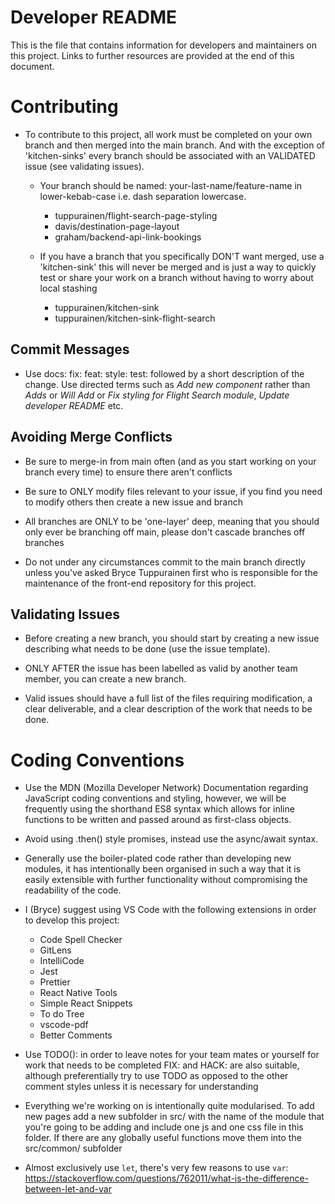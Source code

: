 # Developer README

This is the file that contains information for developers and maintainers on this project. Links to further resources are provided at the end of this document.

# Contributing

-   To contribute to this project, all work must be completed on your own branch and then merged into the main branch. And with the exception of 'kitchen-sinks' every branch should be associated with an VALIDATED issue (see validating issues).

    -   Your branch should be named: your-last-name/feature-name in lower-kebab-case i.e. dash separation lowercase.

        -   tuppurainen/flight-search-page-styling
        -   davis/destination-page-layout
        -   graham/backend-api-link-bookings

    -   If you have a branch that you specifically DON'T want merged, use a 'kitchen-sink' this will never be merged and is just a way to quickly test or share your work on a branch without having to worry about local stashing

        -   tuppurainen/kitchen-sink
        -   tuppurainen/kitchen-sink-flight-search

## Commit Messages

-   Use docs: fix: feat: style: test: followed by a short description of the change. Use directed terms such as _Add new component_ rather than _Adds_ or _Will Add_ or _Fix styling for Flight Search module_, _Update developer README_ etc.

## Avoiding Merge Conflicts

-   Be sure to merge-in from main often (and as you start working on your branch every time) to ensure there aren't conflicts

-   Be sure to ONLY modify files relevant to your issue, if you find you need to modify others then create a new issue and branch

-   All branches are ONLY to be 'one-layer' deep, meaning that you should only ever be branching off main, please don't cascade branches off branches

-   Do not under any circumstances commit to the main branch directly unless you've asked Bryce Tuppurainen first who is responsible for the maintenance of the front-end repository for this project.

## Validating Issues

-   Before creating a new branch, you should start by creating a new issue describing what needs to be done (use the issue template).

-   ONLY AFTER the issue has been labelled as valid by another team member, you can create a new branch.

-   Valid issues should have a full list of the files requiring modification, a clear deliverable, and a clear description of the work that needs to be done.

# Coding Conventions

-   Use the MDN (Mozilla Developer Network) Documentation regarding JavaScript coding conventions and styling, however, we will be frequently using the shorthand ES8 syntax which allows for inline functions to be written and passed around as first-class objects.

-   Avoid using .then() style promises, instead use the async/await syntax.

-   Generally use the boiler-plated code rather than developing new modules, it has intentionally been organised in such a way that it is easily extensible with further functionality without compromising the readability of the code.

-   I (Bryce) suggest using VS Code with the following extensions in order to develop this project:

    -   Code Spell Checker
    -   GitLens
    -   IntelliCode
    -   Jest
    -   Prettier
    -   React Native Tools
    -   Simple React Snippets
    -   To do Tree
    -   vscode-pdf
    -   Better Comments

-   Use TODO(): in order to leave notes for your team mates or yourself for work that needs to be completed FIX: and HACK: are also suitable, although preferentially try to use TODO as opposed to the other comment styles unless it is necessary for understanding

-   Everything we're working on is intentionally quite modularised. To add new pages add a new subfolder in src/ with the name of the module that you're going to be adding and include one js and one css file in this folder. If there are any globally useful functions move them into the src/common/ subfolder

-   Almost exclusively use `let`, there's very few reasons to use `var`: https://stackoverflow.com/questions/762011/what-is-the-difference-between-let-and-var

<!-- TODO(BryceTuppurainen): Add front-end coding conventions here -->
